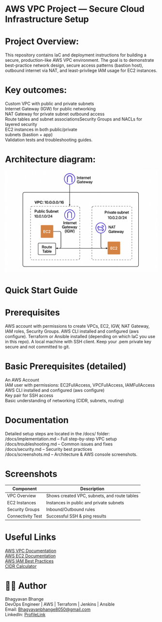 #  AWS VPC Project — Secure Cloud Infrastructure Setup
# Project Overview:
This repository contains IaC and deployment instructions for building a secure, production-like AWS VPC environment. The goal is to demonstrate best-practice network design, secure access patterns (bastion host), outbound internet via NAT, and least-privilege IAM usage for EC2 instances.

# Key outcomes:
Custom VPC with public and private subnets  
Internet Gateway (IGW) for public networking  
NAT Gateway for private subnet outbound access  
Route tables and subnet associationsSecurity Groups and NACLs for layered security  
EC2 instances in both public/private  
subnets (bastion + app)    
Validation tests and troubleshooting guides.    

# Architecture diagram:
![image alt](https://github.com/Bhagyavan8050/AWS-VPC-Prod/blob/55b9085bf37cc4c337c7a1d30618bd1022254c25/Architecture.png)


# Quick Start Guide
#  Prerequisites
AWS account with permissions to create VPCs, EC2, IGW, NAT Gateway, IAM roles, Security Groups.
AWS CLI installed and configured (aws configure).
Terraform or Ansible installed (depending on which IaC you use in this repo).
A local machine with SSH client. Keep your .pem private key secure and not committed to git.


# Basic Prerequisites (detailed)
An AWS Account  
IAM user with permissions: EC2FullAccess, VPCFullAccess, IAMFullAccess  
AWS CLI installed and configured (aws configure)  
Key pair for SSH access  
Basic understanding of networking (CIDR, subnets, routing)  


# Documentation
Detailed setup steps are located in the /docs/ folder:  
/docs/implementation.md – Full step-by-step VPC setup  
/docs/troubleshooting.md – Common issues and fixes  
/docs/security.md – Security best practices  
/docs/screenshots.md – Architecture & AWS console screenshots.

# Screenshots
| Component         | Description                                  |
| ----------------- | -------------------------------------------- |
| VPC Overview      | Shows created VPC, subnets, and route tables |
| EC2 Instances     | Instances in public and private subnets      |
| Security Groups   | Inbound/Outbound rules                       |
| Connectivity Test | Successful SSH & ping results                |


# Useful Links
[AWS VPC Documentation](https://docs.aws.amazon.com/vpc/)  
[AWS EC2 Documentation](https://docs.aws.amazon.com/ec2/)  
[AWS IAM Best Practices](https://docs.aws.amazon.com/IAM/latest/UserGuide/best-practices.html)  
[CIDR Calculator](https://www.ipaddressguide.com/cidr)


# 👨‍💻 Author
Bhagyavan Bhange  
DevOps Engineer | AWS | Terraform | Jenkins | Ansible  
Email: Bhagyavanbhange8050@gmail.com  
LinkedIn: [ProfileLink](https://www.linkedin.com/in/bhagyavan-bhange-1196a0227/)  

